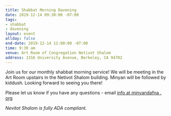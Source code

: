 ```yaml
---
title: Shabbat Morning Davening
date: 2019-12-14 09:30:00 -07:00
tags:
- shabbat
- davening
layout: event
allday: false
end-date: 2019-12-14 12:00:00 -07:00
time: 9:30 am
venue: Art Room of Congregation Netivot Shalom
address: 1316 University Avenue, Berkeley, CA 94702
---
```


Join us for our monthly shabbat morning service! We will be meeting in the Art Room upstairs in the Netivot Shalom building.
Minyan will be followed by kiddush. Looking forward to seeing you there!

Please let us know if you have any questions - email [info at minyandafna . org](mailto:info@minyandafna.org)

_Nevitot Shalom is fully ADA compliant._
